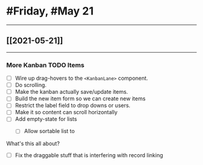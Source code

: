 # #Friday, #May 21
---

## [[2021-05-21]]

---

### More Kanban TODO Items

- [ ] Wire up drag-hovers to the `<KanbanLane>` component.
- [ ] Do scrolling.
- [ ] Make the kanban actually save/update items.
- [ ] Build the new item form so we can create new items
- [ ] Restrict the label field to drop downs or users.
- [ ] Make it so content can scroll horizontally
- [ ] Add empty-state for lists
	- [ ] Allow sortable list to 








What's this all about?
- [ ] Fix the draggable stuff that is interfering with record linking

